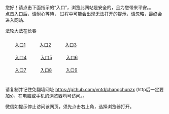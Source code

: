 您好！请点击下面指示的“入口”，浏览此网站是安全的，且为您带来平安。。 <br/>
点击入口后，请耐心等待， 过程中可能会出现无法打开的提示，请忽略，最终会进入网站. </br>

法轮大法在长春<br/>
<div style="padding:10px"><a style="margin:20px" target="_blank" href="https://d12qdjn7u4ht7i.cloudfront.net/2Qpsp?ekdztw" id="ccLink1" rel="nofollow">入口1</a> <a target="_blank" style="margin:20px" href="https://d3qvseb93a7vjp.cloudfront.net/2Qpsp?uowvxphf" id="ccLink2" rel="nofollow">入口2</a> <a style="margin:20px" target="_blank" href="https://dwgqjfsioniks.cloudfront.net/2Qpsp?dohahu" id="ccLink3" rel="nofollow">入口3</a></div>

<div style="padding:10px" ><a style="margin:20px" target="_blank" href="https://d12qdjn7u4ht7i.cloudfront.net/2Qpsp?ekdztw" id="ccLink4" rel="nofollow">入口4</a> <a style="margin:20px" href="https://d3qvseb93a7vjp.cloudfront.net/2Qpsp?uowvxphf" target="_blank" id="ccLink5" rel="nofollow">入口5</a> <a style="margin:20px" href="https://dwgqjfsioniks.cloudfront.net/2Qpsp?dohahu" target="_blank" id="ccLink6" rel="nofollow">入口6</a></div>

<div style="padding:10px"><a style="margin:20px" target="_blank" href="https://d12qdjn7u4ht7i.cloudfront.net/2Qpsp?ekdztw" id="ccLink7" rel="nofollow">入口7</a> <a style="margin:20px" href="https://d3qvseb93a7vjp.cloudfront.net/2Qpsp?uowvxphf" target="_blank" id="ccLink8" rel="nofollow">入口8</a> <a style="margin:20px" target="_blank" href="https://dwgqjfsioniks.cloudfront.net/2Qpsp?dohahu" id="ccLink9" rel="nofollow">入口9</a></div>

<br/>



请复制并记住免翻墙网址 https://github.com/yntd/changchunzx (http后一定要加s)，在电脑或手机的浏览器均可访问。。<br/>

微信如提示停止访问该网页，须先点击右上角，选择浏览器打开。
